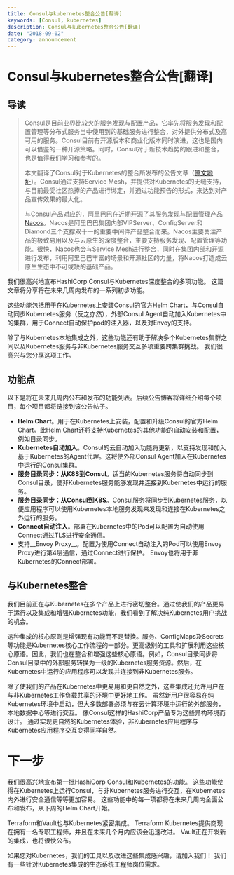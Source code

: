 ```yaml
---
title: Consul与kubernetes整合公告[翻译]
keywords: [Consul, kubernetes]
description: Consul与kubernetes整合公告[翻译]
date: "2018-09-02"
category: announcement
---
```


# Consul与kubernetes整合公告[翻译]
## 导读
> Consul是目前业界比较火的服务发现与配置产品，它率先将服务发现和配置管理等分布式服务当中使用到的基础服务进行整合，对外提供分布式及高可用的服务。Consul目前有开源版本和商业化版本同时演进，这也是国内可以借鉴的一种开源策略。同时，Consul对于新技术趋势的跟进和整合，也是值得我们学习和参考的。
> 
> 本文翻译了Consul对于Kubernetes的整合所发布的公告文章（[原文地址](https://www.hashicorp.com/blog/consul-plus-kubernetes)）。Consul通过支持Service Mesh，并提供对Kubernetes的无缝支持，与目前最受社区热捧的产品进行绑定，并通过功能预告的形式，来达到对产品宣传效果的最大化。
> 
> 与Consul产品对应的，阿里巴巴在近期开源了其服务发现与配置管理产品[Nacos](https://nacos.io)。Nacos是阿里巴巴集团内部VIPServer、ConfigServer和Diamond三个支撑双十一的重要中间件产品整合而来。Nacos主要关注产品的极致易用以及与云原生的深度整合，主要支持服务发现、配置管理等功能。很快，Nacos也会与Service Mesh进行整合，同时在集团内部和开源进行发布，利用阿里巴巴丰富的场景和开源社区的力量，将Nacos打造成云原生生态中不可或缺的基础产品。

我们很高兴地宣布HashiCorp Consul与Kubernetes深度整合的多项功能。 这篇文章将分享将在未来几周内发布的一系列初步功能。

这些功能包括用于在Kubernetes上安装Consul的官方Helm Chart，与Consul自动同步Kubernetes服务（反之亦然），外部Consul Agent自动加入Kubernetes中的集群，用于Connect自动保护pod的注入器，以及对Envoy的支持。

除了与Kubernetes本地集成之外，这些功能还有助于解决多个Kubernetes集群之间以及Kubernetes服务与非Kubernetes服务交互多项重要跨集群挑战。 我们很高兴与您分享这项工作。

## 功能点

以下是将在未来几周内公布和发布的功能列表。后续公告博客将详细介绍每个项目，每个项目都将链接到该公告帖子。
* __Helm Chart__。用于在Kubernetes上安装，配置和升级Consul的官方Helm Chart。此Helm Chart还将支持Kubernetes的其他功能的自动安装和配置，例如目录同步。
* __Kubernetes自动加入__。Consul的云自动加入功能将更新，以支持发现和加入基于Kubernetes的Agent代理。这将使外部Consul Agent加入在Kubernetes中运行的Consul集群。
* __服务目录同步：从K8S到Consul__。适当的Kubernetes服务将自动同步到Consul目录，使非Kubernetes服务能够发现并连接到Kubernetes中运行的服务。
* __服务目录同步：从Consul到K8S__。Consul服务将同步到Kubernetes服务，以便应用程序可以使用Kubernetes本地服务发现来发现和连接在Kubernetes之外运行的服务。
* __Connect自动注入__。部署在Kubernetes中的Pod可以配置为自动使用Connect通过TLS进行安全通信。
* 支持__Envoy Proxy__。配置为使用Connect自动注入的Pod可以使用Envoy Proxy进行第4层通信，通过Connect进行保护。 Envoy也将用于非Kubernetes的Connect部署。

## 与Kubernetes整合

我们目前正在与Kubernetes在多个产品上进行密切整合。通过使我们的产品更易于运行以及集成和增强Kubernetes功能，我们看到了解决纯Kubernetes用户挑战的机会。

这种集成的核心原则是增强现有功能而不是替换。服务、ConfigMaps及Secrets等功能是Kubernetes核心工作流程的一部分。更高级别的工具和扩展利用这些核心原语。因此，我们也在整合和增强这些核心原语。例如，Consul目录同步将Consul目录中的外部服务转换为一级的Kubernetes服务资源。然后，在Kubernetes中运行的应用程序可以发现并连接到非Kubernetes服务。

除了使我们的产品在Kubernetes中更易用和更自然之外，这些集成还允许用户在与非Kubernetes工作负载共享的环境中更好地工作。 虽然新用户很容易在纯Kubernetes环境中启动，但大多数部署必须与在云计算环境中运行的外部服务，本地数据中心等进行交互。 像Consul这样的HashiCorp产品专为这些异构环境而设计。 通过实现更自然的Kubernetes体验，非Kubernetes应用程序与Kubernetes应用程序交互变得同样自然。

# 下一步

我们很高兴地宣布第一批HashiCorp Consul和Kubernetes的功能。 这些功能使得在Kubernetes上运行Consul，与非Kubernetes服务进行交互，在Kubernetes内外进行安全通信等等更加容易。 这些功能中的每一项都将在未来几周内全面公布和发布，从下周的Helm Chart开始。

Terraform和Vault也与Kubernetes紧密集成。 Terraform Kubernetes提供商现在拥有一名专职工程师，并且在未来几个月内应该会迅速改进。 Vault正在开发新的集成，也将很快公布。

如果您对Kubernetes，我们的工具以及改进这些集成感兴趣，请加入我们！ 我们有一些针对Kubernetes集成的生态系统工程师岗位需求。
